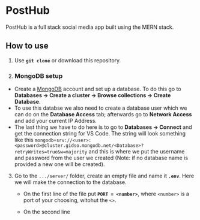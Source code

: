 # PostHub

PostHub is a full stack social media app built using the MERN stack.

## How to use

1. Use **`git clone`** or download this repository.

2. ### MongoDB setup
- Create a [MongoDB](https://www.mongodb.com) account and set up a database. To do this go to **Databases -> Create a cluster -> Browse collections -> Create Database**.
- To use this databse we also need to create a database user which we can do on the **Database Access** tab; afterwards go to **Network Access** and add your current IP Address. 
- The last thing we have to do here is to go to **Databases -> Connect** and get the connection string for VS Code. The string will look something like this `mongodb+srv://<user>:<password>@cluster.gidso.mongodb.net/<Database>?retryWrites=true&w=majority` and this is where we put the username and password from the user we created (Note: if no database name is provided a new one will be created).

3. Go to the `.../server/` folder, create an empty file and name it **`.env`**. Here we will make the connection to the database.

   - On the first line of the file put **`PORT = <number>`**, where `<number>` is a port of your choosing, witohut the `<>`.

   - On the second line
